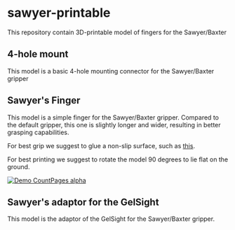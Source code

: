 # sawyer-printable
This repository contain 3D-printable model of fingers for the Sawyer/Baxter


## 4-hole mount
This model is a basic 4-hole mounting connector for the Sawyer/Baxter gripper


## Sawyer's Finger
This model is a simple finger for the Sawyer/Baxter gripper. 
Compared to the default gripper, this one is slightly longer and wider, resulting in better grasping capabilities.

For best grip we suggest to glue a non-slip surface, such as [this](https://www.amazon.com/SoftTouch-Self-Stick-Non-Slip-Surface-Grip/dp/B000SL0KJC).

For best printing we suggest to rotate the model 90 degrees to lie flat on the ground.

[![Demo CountPages alpha](http://www.robertocalandra.com/wp-content/uploads/sawyer_fingers.gif)](https://drive.google.com/open?id=0B-B1N-vMQxfXeHNFX192eDRvR28)


## Sawyer's adaptor for the GelSight
This model is the adaptor of the GelSight for the Sawyer/Baxter gripper.
